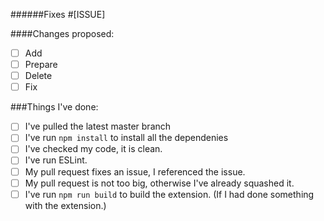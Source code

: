 ######Fixes #[ISSUE]

####Changes proposed:
* [ ] Add
* [ ] Prepare
* [ ] Delete
* [ ] Fix

###Things I've done:
* [ ] I've pulled the latest master branch
* [ ] I've run `npm install` to install all the dependenies
* [ ] I've checked my code, it is clean.
* [ ] I've run ESLint.
* [ ] My pull request fixes an issue, I referenced the issue.
* [ ] My pull request is not too big, otherwise I've already squashed it.
* [ ] I've run `npm run build` to build the extension. (If I had done something with the extension.)
